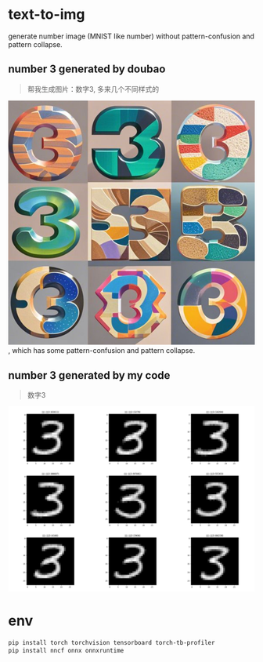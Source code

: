 # text-to-img

generate number image (MNIST like number) without pattern-confusion and pattern collapse.

## number 3 generated by doubao
> 帮我生成图片：数字3, 多来几个不同样式的

![](https://github.com/zzt93/text-to-img-model/blob/533f76de508f9763b71664df50814e8583e22c5a/showcase/3.png), which has some pattern-confusion and pattern collapse.

## number 3 generated by my code
> 数字3

![](https://github.com/zzt93/text-to-img-model/blob/533f76de508f9763b71664df50814e8583e22c5a/showcase/m_3.png)

# env
```shell
pip install torch torchvision tensorboard torch-tb-profiler
pip install nncf onnx onnxruntime
```